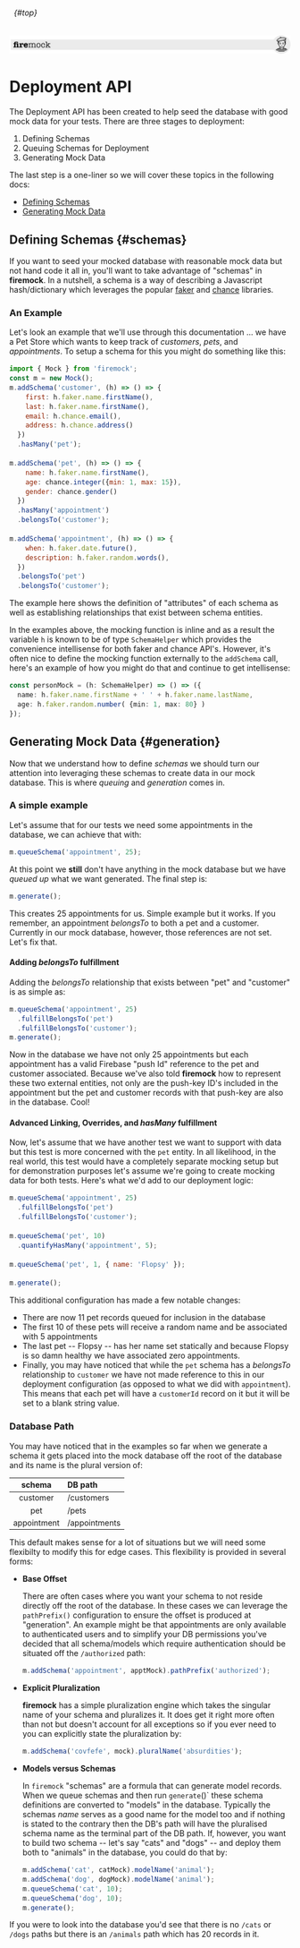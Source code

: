 ###### &nbsp; {#top}
![header](images/firemock-header.jpg)

# Deployment API

The Deployment API has been created to help seed the database with good mock data for your tests. There are three stages to deployment:

1. Defining Schemas
2. Queuing Schemas for Deployment
3. Generating Mock Data

The last step is a one-liner so we will cover these topics in the following docs:

- [Defining Schemas](#schemas)
- [Generating Mock Data](#generation)

## Defining Schemas {#schemas}

If you want to seed your mocked database with reasonable mock data but not hand code it all in, you'll want to take advantage of "schemas" in **firemock**. In a nutshell, a schema is a way of describing a Javascript hash/dictionary which leverages the popular [faker](https://github.com/marak/Faker.js/) and [chance](http://chancejs.com/) libraries.

### An Example

Let's look an example that we'll use through this documentation ... we have a Pet Store which wants to keep track of _customers_, _pets_, and _appointments_. To setup a schema for this you might do something like this:

```js
import { Mock } from 'firemock';
const m = new Mock();
m.addSchema('customer', (h) => () => {
    first: h.faker.name.firstName(),
    last: h.faker.name.firstName(),
    email: h.chance.email(),
    address: h.chance.address()
  })
  .hasMany('pet');

m.addSchema('pet', (h) => () => {
    name: h.faker.name.firstName(),
    age: chance.integer({min: 1, max: 15}),
    gender: chance.gender()
  })
  .hasMany('appointment')
  .belongsTo('customer');

m.addSchema('appointment', (h) => () => {
    when: h.faker.date.future(),
    description: h.faker.random.words(),
  })
  .belongsTo('pet')
  .belongsTo('customer');
```

The example here shows the definition of "attributes" of each schema as well as establishing relationships that exist between schema entities. 

In the examples above, the mocking function is inline and as a result the variable `h` is known to be of type `SchemaHelper` which provides the  convenience intellisense for both faker and chance API's. However, it's often nice to define the mocking function externally to the `addSchema` call, here's an example of how you might do that and continue to get intellisense: 

```ts
const personMock = (h: SchemaHelper) => () => ({
  name: h.faker.name.firstName + ' ' + h.faker.name.lastName,
  age: h.faker.random.number( {min: 1, max: 80} )
});
```

## Generating Mock Data {#generation}

Now that we understand how to define _schemas_ we should turn our attention into leveraging these schemas to create data in our mock database. This is where _queuing_ and _generation_ comes in.

### A simple example

Let's assume that for our tests we need some appointments in the database, we can achieve that with:

```js
m.queueSchema('appointment', 25);
```

At this point we **still** don't have anything in the mock database but we have _queued up_ what we want generated. The final step is:

```js
m.generate();
```

This creates 25 appointments for us. Simple example but it works. If you remember, an appointment _belongsTo_ to both a pet and a customer. Currently in our mock database, however, those references are not set. Let's fix that.

#### Adding _belongsTo_ fulfillment

Adding the _belongsTo_ relationship that exists between "pet" and "customer" is as simple as:

```js
m.queueSchema('appointment', 25)
  .fulfillBelongsTo('pet')
  .fulfillBelongsTo('customer');
m.generate();
```

Now in the database we have not only 25 appointments but each appointment has a valid Firebase "push Id" reference to the pet and customer associated. Because we've also told **firemock** how to represent these two external entities, not only are the push-key ID's included in the appointment but the pet and customer records with that push-key are also in the database. Cool!

#### Advanced Linking, Overrides, and _hasMany_ fulfillment

Now, let's assume that we have another test we want to support with data but this test is more concerned with the `pet` entity. In all likelihood, in the real world, this test would have a completely separate mocking setup but for demonstration purposes let's assume we're going to create mocking data for both tests. Here's what we'd add to our deployment logic:

````js
m.queueSchema('appointment', 25)
  .fulfillBelongsTo('pet')
  .fulfillBelongsTo('customer');

m.queueSchema('pet', 10)
  .quantifyHasMany('appointment', 5);

m.queueSchema('pet', 1, { name: 'Flopsy' });

m.generate();
````

This additional configuration has made a few notable changes:

- There are now 11 pet records queued for inclusion in the database
- The first 10 of these pets will receive a random name and be associated with 5 appointments
- The last pet -- Flopsy -- has her name set statically and because Flopsy is so damn healthy we have associated zero appointments.
- Finally, you may have noticed that while the `pet` schema has a _belongsTo_ relationship to `customer` we have not made reference to this in our deployment configuration (as opposed to what we did with `appointment`). This means that each pet will have a `customerId` record on it but it will be set to a blank string value.

### Database Path

You may have noticed that in the examples so far when we generate a schema it gets placed into the mock database off the root of the database and its name is the plural version of: 

  | schema | DB path |
  | :----: | :----- |
  | customer | /customers |  
  | pet | /pets |
  | appointment | /appointments |

This default makes sense for a lot of situations but we will need some flexibilty to modify this for edge cases. This flexibility is provided in several forms:


- **Base Offset**

  There are often cases where you want your schema to not reside directly off the root of the database. In these cases we can leverage the `pathPrefix()` configuration to ensure the offset is produced at "generation". An example might be that appointments are only available to authenticated users and to simplify your DB permissions you've decided that all schema/models which require authentication should be situated off the `/authorized` path:

  ```js
  m.addSchema('appointment', apptMock).pathPrefix('authorized');
  ```

- **Explicit Pluralization**

  **firemock** has a simple pluralization engine which takes the singular name of your schema and pluralizes it. It does get it right more often than not but doesn't account for all exceptions so if you ever need to you can explicitly state the pluralization by:

  ```js 
  m.addSchema('covfefe', mock).pluralName('absurdities');
  ```

- **Models versus Schemas**

  In `firemock` "schemas" are a formula that can generate model records. When we queue schemas and then run `generate`()` these schema definitions are converted to "models" in the database. Typically the schemas _name_ serves as a good name for the model too and if nothing is stated to the contrary then the DB's path will have the pluralised schema name as the terminal part of the DB path. If, however, you want to build two schema -- let's say "cats" and "dogs" -- and deploy them both to "animals" in the database, you could do that by:

  ```js
  m.addSchema('cat', catMock).modelName('animal');
  m.addSchema('dog', dogMock).modelName('animal');
  m.queueSchema('cat', 10);
  m.queueSchema('dog', 10);
  m.generate();
  ```

If you were to look into the database you'd see that there is no `/cats` or `/dogs` paths but there is an `/animals` path which has 20 records in it.
